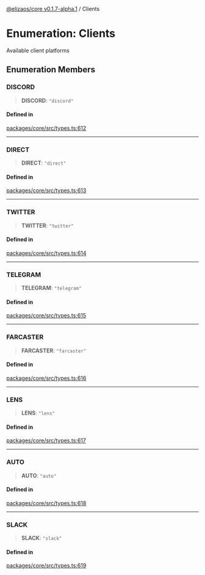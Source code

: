 [@elizaos/core v0.1.7-alpha.1](../index.md) / Clients

# Enumeration: Clients

Available client platforms

## Enumeration Members

### DISCORD

> **DISCORD**: `"discord"`

#### Defined in

[packages/core/src/types.ts:612](https://github.com/elizaOS/eliza/blob/main/packages/core/src/types.ts#L612)

---

### DIRECT

> **DIRECT**: `"direct"`

#### Defined in

[packages/core/src/types.ts:613](https://github.com/elizaOS/eliza/blob/main/packages/core/src/types.ts#L613)

---

### TWITTER

> **TWITTER**: `"twitter"`

#### Defined in

[packages/core/src/types.ts:614](https://github.com/elizaOS/eliza/blob/main/packages/core/src/types.ts#L614)

---

### TELEGRAM

> **TELEGRAM**: `"telegram"`

#### Defined in

[packages/core/src/types.ts:615](https://github.com/elizaOS/eliza/blob/main/packages/core/src/types.ts#L615)

---

### FARCASTER

> **FARCASTER**: `"farcaster"`

#### Defined in

[packages/core/src/types.ts:616](https://github.com/elizaOS/eliza/blob/main/packages/core/src/types.ts#L616)

---

### LENS

> **LENS**: `"lens"`

#### Defined in

[packages/core/src/types.ts:617](https://github.com/elizaOS/eliza/blob/main/packages/core/src/types.ts#L617)

---

### AUTO

> **AUTO**: `"auto"`

#### Defined in

[packages/core/src/types.ts:618](https://github.com/elizaOS/eliza/blob/main/packages/core/src/types.ts#L618)

---

### SLACK

> **SLACK**: `"slack"`

#### Defined in

[packages/core/src/types.ts:619](https://github.com/elizaOS/eliza/blob/main/packages/core/src/types.ts#L619)
